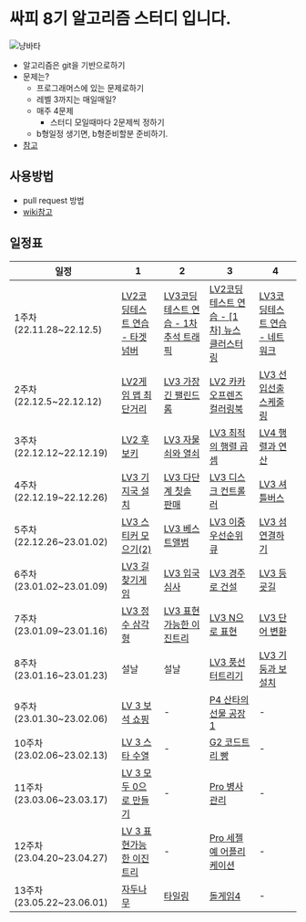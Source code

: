 # 싸피 8기 알고리즘 스터디 입니다.

![냥바타](https://blog.kakaocdn.net/dn/RJ8AK/btq0J4gXj7A/kR2WKnNULMg57BKF61Ygt1/img.png)

- 알고리즘은 git을 기반으로하기
- 문제는?
    - 프로그래머스에 있는 문제로하기
    - 레벨 3까지는 매일매일?
    - 매주 4문제
        - 스터디 모일때마다 2문제씩 정하기
    - b형일정 생기면, b형준비할분 준비하기.
- [참고](https://github.com/CodeTest-StudyGroup/Code-Test-Study)


## 사용방법
- pull request 방법
- [wiki참고](https://github.com/StudyGroupSSAFY8th/Algorithm/wiki/Pull-Request%EB%B0%A9%EB%B2%95)



## 일정표

|일정|1|2|3|4|
|--|--|--|--|--|
|1주차 (22.11.28~22.12.5)|[LV2코딩테스트 연습 - 타겟 넘버](https://school.programmers.co.kr/learn/courses/30/lessons/43165)| [LV3코딩테스트 연습 - 1차추석 트래픽](https://school.programmers.co.kr/learn/courses/30/lessons/17676)|[LV2코딩테스트 연습 - [1차] 뉴스 클러스터링](https://school.programmers.co.kr/learn/courses/30/lessons/17677)|[LV3코딩테스트 연습 - 네트워크](https://school.programmers.co.kr/learn/courses/30/lessons/43162)|
|2주차 (22.12.5~22.12.12)|[LV2게임 맵 최단거리](https://school.programmers.co.kr/learn/courses/30/lessons/1844)|[LV3 가장 긴 팰린드롬](https://school.programmers.co.kr/learn/courses/30/lessons/12904)|[LV2 카카오프렌즈 컬러링북](https://school.programmers.co.kr/learn/courses/30/lessons/1829)|[LV3 선입선출 스케줄링](https://school.programmers.co.kr/learn/courses/30/lessons/12920)|
|3주차 (22.12.12~22.12.19)|[LV2 후보키](https://school.programmers.co.kr/learn/courses/30/lessons/42890)|[LV3 자물쇠와 열쇠](https://school.programmers.co.kr/learn/courses/30/lessons/60059)|[LV3 최적의 행렬 곱셈](https://school.programmers.co.kr/learn/courses/30/lessons/12942)|[LV4 행렬과 연산](https://school.programmers.co.kr/learn/courses/30/lessons/118670)|
|4주차 (22.12.19~22.12.26)|[LV3 기지국 설치](https://school.programmers.co.kr/learn/courses/30/lessons/12979)|[LV3 다단계 칫솔 판매](https://school.programmers.co.kr/learn/courses/30/lessons/77486)|[LV3 디스크 컨트롤러](https://school.programmers.co.kr/learn/courses/30/lessons/42627)|[LV3 셔틀버스](https://school.programmers.co.kr/learn/courses/30/lessons/17678)|
|5주차 (22.12.26~23.01.02)|[LV3 스티커 모으기(2)](https://school.programmers.co.kr/learn/courses/30/lessons/12971)|[LV3 베스트앨범](https://school.programmers.co.kr/learn/courses/30/lessons/42579)|[LV3 이중우선순위큐](https://school.programmers.co.kr/learn/courses/30/lessons/42628)|[LV3 섬 연결하기](https://school.programmers.co.kr/learn/courses/30/lessons/42861)|
|6주차 (23.01.02~23.01.09)|[LV3 길찾기게임](https://school.programmers.co.kr/learn/courses/30/lessons/42892)|[LV3 입국심사](https://school.programmers.co.kr/learn/courses/30/lessons/43238)|[LV3 경주로 건설](https://school.programmers.co.kr/learn/courses/30/lessons/67259)|[LV3 등굣길](https://school.programmers.co.kr/learn/courses/30/lessons/42898)|
|7주차 (23.01.09~23.01.16)|[LV3 정수 삼각형](https://school.programmers.co.kr/learn/courses/30/lessons/43105)|[LV3 표현 가능한 이진트리](https://school.programmers.co.kr/learn/courses/30/lessons/150367)|[LV3 N으로 표현](https://school.programmers.co.kr/learn/courses/30/lessons/42895)|[LV3 단어 변환](https://school.programmers.co.kr/learn/courses/30/lessons/43163)|
|8주차 (23.01.16~23.01.23)|설날|설날|[LV3 풍선 터트리기](https://school.programmers.co.kr/learn/courses/30/lessons/68646)|[LV3 기둥과 보 설치](https://school.programmers.co.kr/learn/courses/30/lessons/60061)|
|9주차 (23.01.30~23.02.06)|[LV 3 보석 쇼핑](https://school.programmers.co.kr/learn/courses/30/lessons/67258)|-|[P4 산타의 선물 공장 1](https://www.codetree.ai/training-field/frequent-problems/santa-gift-factory/)|-|
|10주차 (23.02.06~23.02.13)|[LV 3 스타 수열](https://school.programmers.co.kr/learn/courses/30/lessons/70130)|-|[G2 코드트리 빵](https://www.codetree.ai/training-field/frequent-problems/codetree-mon-bread/)|-|
|11주차 (23.03.06~23.03.17)|[LV 3 모두 0으로 만들기](https://school.programmers.co.kr/learn/courses/30/lessons/76503)|-|[Pro 병사관리](https://swexpertacademy.com/main/talk/codeBattle/problemDetail.do?contestProbId=AXxODdXKQAADFASZ&categoryId=AYYZruxqM7YDFARc&categoryType=BATTLE&battleMainPageIndex=2)|-|
|12주차 (23.04.20~23.04.27)|[LV 3 표현가능한 이진트리](https://school.programmers.co.kr/learn/courses/30/lessons/150367)|-|[Pro 세젤예 어플리케이션](https://swexpertacademy.com/main/talk/codeBattle/problemDetail.do?contestProbId=AW6LqnlKih4DFAVX&categoryId=AYedEpIKM_UDFASR&categoryType=BATTLE&battleMainPageIndex=1)|-|
|13주차 (23.05.22~23.06.01)|[자두나무](https://www.acmicpc.net/problem/2240)|[타일링](https://www.acmicpc.net/problem/1793)|[돌게임4](https://www.acmicpc.net/problem/9658)|-|
